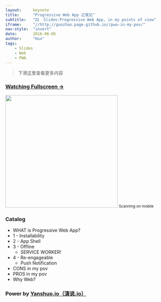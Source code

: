 ```yaml
---
layout:     keynote
title:      "Progressive Web App 之我见"
subtitle:   "🎞  Slides:Progressive Web App, in my points of view"
iframe:     "//http://guozhao.page.github.io//pwa-in-my-pov/"
nav-style:  "invert"
date:       2016-06-05
author:     "Hux"
tags:
    - Slides
    - Web
    - PWA
---
```



> 下滑这里查看更多内容

### [Watching Fullscreen →](https://http://guozhao.page.github.io//pwa-in-my-pov/)

<div class="visible-md visible-lg">
    <img src="//http://guozhao.page.github.io//pwa-in-my-pov/attach/qrcode.png" width="350" />
    <small class="img-hint">Scanning on mobile</small>
</div>


### Catalog

- WHAT is Progressive Web App?
- 1 - Installability
- 2 - App Shell
- 3 - Offline
    - SERVICE WORKER! 
- 4 - Re-engageable
    - Push Notification
- CONS in my pov
- PROS in my pov
- Why Web? 


### Power by [Yanshuo.io（演说.io）](https://yanshuo.io)
